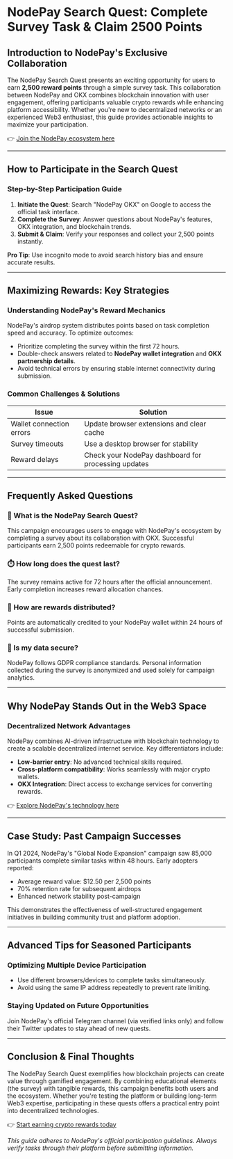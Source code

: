 # NodePay Search Quest: Complete Survey Task & Claim 2500 Points  

## Introduction to NodePay's Exclusive Collaboration  
The NodePay Search Quest presents an exciting opportunity for users to earn **2,500 reward points** through a simple survey task. This collaboration between NodePay and OKX combines blockchain innovation with user engagement, offering participants valuable crypto rewards while enhancing platform accessibility. Whether you're new to decentralized networks or an experienced Web3 enthusiast, this guide provides actionable insights to maximize your participation.  

👉 [Join the NodePay ecosystem here](https://bit.ly/okx-bonus)  

---

## How to Participate in the Search Quest  

### Step-by-Step Participation Guide  
1. **Initiate the Quest**: Search "NodePay OKX" on Google to access the official task interface.  
2. **Complete the Survey**: Answer questions about NodePay's features, OKX integration, and blockchain trends.  
3. **Submit & Claim**: Verify your responses and collect your 2,500 points instantly.  

**Pro Tip**: Use incognito mode to avoid search history bias and ensure accurate results.  

---

## Maximizing Rewards: Key Strategies  

### Understanding NodePay's Reward Mechanics  
NodePay's airdrop system distributes points based on task completion speed and accuracy. To optimize outcomes:  
- Prioritize completing the survey within the first 72 hours.  
- Double-check answers related to **NodePay wallet integration** and **OKX partnership details**.  
- Avoid technical errors by ensuring stable internet connectivity during submission.  

### Common Challenges & Solutions  
| Issue                     | Solution                          |  
|--------------------------|-----------------------------------|  
| Wallet connection errors | Update browser extensions and clear cache |  
| Survey timeouts          | Use a desktop browser for stability |  
| Reward delays            | Check your NodePay dashboard for processing updates |  

---

## Frequently Asked Questions  

### 📌 What is the NodePay Search Quest?  
This campaign encourages users to engage with NodePay's ecosystem by completing a survey about its collaboration with OKX. Successful participants earn 2,500 points redeemable for crypto rewards.  

### ⏱️ How long does the quest last?  
The survey remains active for 72 hours after the official announcement. Early completion increases reward allocation chances.  

### 🤑 How are rewards distributed?  
Points are automatically credited to your NodePay wallet within 24 hours of successful submission.  

### 🔐 Is my data secure?  
NodePay follows GDPR compliance standards. Personal information collected during the survey is anonymized and used solely for campaign analytics.  

---

## Why NodePay Stands Out in the Web3 Space  

### Decentralized Network Advantages  
NodePay combines AI-driven infrastructure with blockchain technology to create a scalable decentralized internet service. Key differentiators include:  
- **Low-barrier entry**: No advanced technical skills required.  
- **Cross-platform compatibility**: Works seamlessly with major crypto wallets.  
- **OKX Integration**: Direct access to exchange services for converting rewards.  

👉 [Explore NodePay's technology here](https://bit.ly/okx-bonus)  

---

## Case Study: Past Campaign Successes  
In Q1 2024, NodePay's "Global Node Expansion" campaign saw 85,000 participants complete similar tasks within 48 hours. Early adopters reported:  
- Average reward value: $12.50 per 2,500 points  
- 70% retention rate for subsequent airdrops  
- Enhanced network stability post-campaign  

This demonstrates the effectiveness of well-structured engagement initiatives in building community trust and platform adoption.  

---

## Advanced Tips for Seasoned Participants  

### Optimizing Multiple Device Participation  
- Use different browsers/devices to complete tasks simultaneously.  
- Avoid using the same IP address repeatedly to prevent rate limiting.  

### Staying Updated on Future Opportunities  
Join NodePay's official Telegram channel (via verified links only) and follow their Twitter updates to stay ahead of new quests.  

---

## Conclusion & Final Thoughts  
The NodePay Search Quest exemplifies how blockchain projects can create value through gamified engagement. By combining educational elements (the survey) with tangible rewards, this campaign benefits both users and the ecosystem. Whether you're testing the platform or building long-term Web3 expertise, participating in these quests offers a practical entry point into decentralized technologies.  

👉 [Start earning crypto rewards today](https://bit.ly/okx-bonus)  

*This guide adheres to NodePay's official participation guidelines. Always verify tasks through their platform before submitting information.*